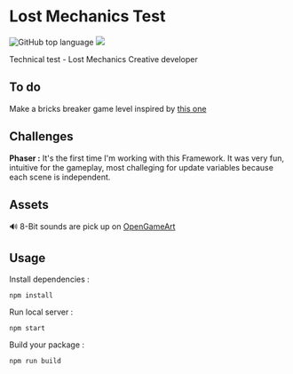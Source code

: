 # Lost Mechanics Test

![GitHub top language](https://img.shields.io/github/languages/top/sboez/Lost_Mechanics_Test)  <img src="https://img.shields.io/badge/phaser-3.23-orange">


Technical test - Lost Mechanics Creative developer


## To do

Make a bricks breaker game level inspired by [this one](https://gaming.wimbledon.com/)


## Challenges

**Phaser :** It's the first time I'm working with this Framework. It was very fun, intuitive for the gameplay, most challeging for update variables because each scene is independent.


## Assets

:loud_sound: 8-Bit sounds are pick up on [OpenGameArt](https://opengameart.org/)


## Usage

Install dependencies :
```
npm install
```

Run local server :
```
npm start
```


Build your package :
```
npm run build
```